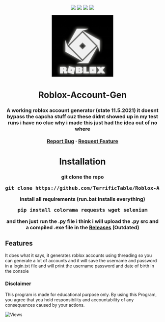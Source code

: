 <!-- ### Roblox-Account-Gen -->

<p align="center">
  <img src="https://img.shields.io/github/contributors/TerrificTable/Roblox-Account-Gen.svg?style=for-the-badge"/>
  <img src="https://img.shields.io/github/forks/TerrificTable/Roblox-Account-Gen.svg?style=for-the-badge"/>
  <img src="https://img.shields.io/github/stars/TerrificTable/Roblox-Account-Gen.svg?style=for-the-badge"/>
  <img src="https://img.shields.io/github/issues/TerrificTable/Roblox-Account-Gen.svg?style=for-the-badge"/>
  <!-- <img src="https://img.shields.io/github/license/TerrificTable/Roblox-Account-Gen.svg?style=for-the-badge"/> -->
</p>

<div align="center">
    <p align="center">
        <img src="./assets/icon.png" style="width:200px;" alt="Logo"/>
    </p>
    <h1>Roblox-Account-Gen</h>
    <h3>A working roblox account generator (state 11.5.2021) it doesnt bypass the capcha stuff cuz these didnt showed up in     my test runs
        i have no clue why i made this just had the idea out of no where
    <br>
    <br>
    <a href="https://github.com/TerrificTable/Roblox-Account-Gen/issues">Report Bug</a>
    ·
    <a href="https://github.com/TerrificTable/Roblox-Account-Gen/issues">Request Feature</a>

  </h3>
</div>

<div align="center">
    <h1>Installation</h>
    <h3>git clone the repo
    <pre>git clone https://github.com/TerrificTable/Roblox-Account-Gen</pre>
    install all requirements (run.bat installs everything)
    <pre>pip install colorama requests wget selenium</pre>
    and then just run the .py file i think i will upload the .py src and a compiled .exe file in the <a href="https://github.com/TerrificTable/Roblox-Account-Gen/releases">Releases</a> (Outdated)</h3>

</div>

## Features

It does what it says, it generates roblox accounts using threading so you can generate a lot of accounts and it will save the username and password in a login.txt file and will print the username password and date of birth in the console

### Disclaimer

This program is made for educational purpose only.
By using this Program, you agree that you hold responsibility and accountability of any consequences caused by your actions.

![Views](https://komarev.com/ghpvc/?username=RobloxAccountGen&label=Views&style=flat-square)
